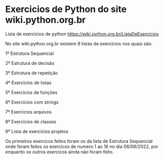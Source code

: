 # Exercicios de Python do site wiki.python.org.br

Lista de exercícios de python https://wiki.python.org.br/ListaDeExercicios

No site wiki.python.org.br existem 9 listas de exercícios nos quais são: 

1º Estrutura Sequencial

2º Estrutura de decisão

3º Estrutura de repetição 

4º Exercícios de listas

5º Exercícios de funções

6º Exercícios com strings

7º Exercícios arquivos

8º Exercícios de classes

9º Lista de exercícios projetos

Os primeiros exercicos feitos foram os da lista de Estrutura Sequencial onde foram feitos os exercicos de numero 1 ao 16 no dia 06/06/2022, por enquanto os outros exercicos ainda não foram feito.
